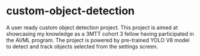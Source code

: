 # custom-object-detection
A user ready custom object detection project. This project is aimed at showcasing my knowledge as a 3MTT cohort 3 fellow having participated in the AI/ML program. The project is powered by pre-trained YOLO V8 model to detect and track objects selected from the settings screen.
